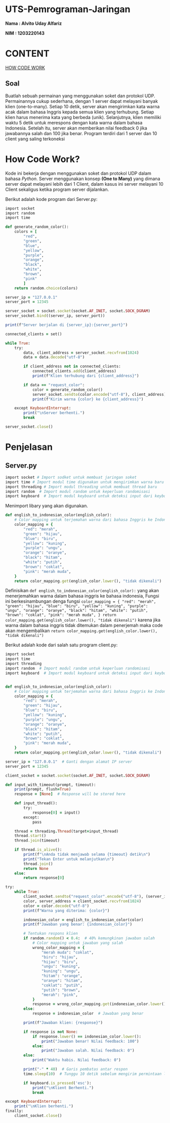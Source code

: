 # UTS-Pemrograman-Jaringan

**Nama : Alvito Uday Alfariz**

**NIM  : 1203220143**

# CONTENT
[HOW CODE WORK](https://github.com/KangFeeder090403/UTS-Pemrograman-Jaringan/tree/main?tab=readme-ov-file#how-code-work)



## **Soal**

Buatlah sebuah permainan yang menggunakan soket dan protokol UDP. Permainannya cukup sederhana, dengan 1 server dapat melayani banyak klien (one-to-many). Setiap 10 detik, server akan mengirimkan kata warna acak dalam bahasa Inggris kepada semua klien yang terhubung. Setiap klien harus menerima kata yang berbeda (unik). Selanjutnya, klien memiliki waktu 5 detik untuk merespons dengan kata warna dalam bahasa Indonesia. Setelah itu, server akan memberikan nilai feedback 0 jika jawabannya salah dan 100 jika benar. Program terdiri dari 1 server dan 10 client yang saling terkoneksi


# **How Code Work?**
Kode ini bekerja dengan menggunakan soket dan protokol UDP dalam bahasa _Python_. Server menggunakan konsep **(One to Many)** yang dimana server dapat melayani lebih dari 1 Client, dalam kasus ini server melayani 10 Client sekaligus ketika program server dijalankan. 

Berikut adalah kode program dari Server.py:

```ruby
import socket
import random
import time

def generate_random_color():
    colors = [
        "red", 
        "green", 
        "blue", 
        "yellow", 
        "purple", 
        "orange", 
        "black", 
        "white", 
        "brown", 
        "pink"
        ]
    return random.choice(colors)

server_ip = "127.0.0.1"  
server_port = 12345

server_socket = socket.socket(socket.AF_INET, socket.SOCK_DGRAM)
server_socket.bind((server_ip, server_port))

print(f"Server berjalan di {server_ip}:{server_port}")

connected_clients = set()

while True:
    try:
        data, client_address = server_socket.recvfrom(1024)
        data = data.decode("utf-8")

        if client_address not in connected_clients:
            connected_clients.add(client_address)
            print(f"Klien terhubung dari {client_address}")

        if data == "request_color":
            color = generate_random_color()
            server_socket.sendto(color.encode("utf-8"), client_address)
            print(f"Kirim warna {color} ke {client_address}")

    except KeyboardInterrupt:
        print("\nServer berhenti.")
        break

server_socket.close()
```

# Penjelasan
## Server.py

```ruby
import socket # Import sodket untuk membuat jaringan soket
import time # Import modul time digunakan untuk mengirimkan warna baru setiap 10 detik dan 5 detik untuk merespons atau menjawab pertanyaan
import threading # Import modul threading untuk membuat thread baru
import random  # Import modul random untuk keperluan randomisasi
import keyboard  # Import modul keyboard untuk deteksi input dari keyboard
```
Menimport libary yang akan digunakan.

```ruby
def english_to_indonesian_color(english_color):
    # Color mapping untuk terjemahan warna dari bahasa Inggris ke Indonesia
    color_mapping = {
        "red": "merah",
        "green": "hijau",
        "blue": "biru",
        "yellow": "kuning",
        "purple": "ungu",
        "orange": "oranye",
        "black": "hitam",
        "white": "putih",
        "brown": "coklat",
        "pink": "merah muda",
    }
    return color_mapping.get(english_color.lower(), "tidak dikenali")
```
Definisikan `def english_to_indonesian_color(english_color):` yang akan menerjemahkan warna dalam bahasa inggris ke bahasa indonesia, Fungsi ini berkesinambungan denga fungsi `color_mapping = {
"red": "merah",
"green": "hijau",
"blue": "biru",
"yellow": "kuning",
"purple": "ungu",
"orange": "oranye",
"black": "hitam",
"white": "putih",
"brown": "coklat",
"pink": "merah muda",
}
return color_mapping.get(english_color.lower(), "tidak dikenali")` karena jika warna dalam bahasa inggris tidak ditemukan dalam penerjemah maka code akan mengembalikan   `return color_mapping.get(english_color.lower(), "tidak dikenali")`



Berikut adalah kode dari salah satu program client.py:

```ruby
import socket
import time
import threading
import random  # Import modul random untuk keperluan randomisasi
import keyboard  # Import modul keyboard untuk deteksi input dari keyboard


def english_to_indonesian_color(english_color):
    # Color mapping untuk terjemahan warna dari bahasa Inggris ke Indonesia
    color_mapping = {
        "red": "merah",
        "green": "hijau",
        "blue": "biru",
        "yellow": "kuning",
        "purple": "ungu",
        "orange": "oranye",
        "black": "hitam",
        "white": "putih",
        "brown": "coklat",
        "pink": "merah muda",
    }
    return color_mapping.get(english_color.lower(), "tidak dikenali")

server_ip = "127.0.0.1"  # Ganti dengan alamat IP server
server_port = 12345

client_socket = socket.socket(socket.AF_INET, socket.SOCK_DGRAM)

def input_with_timeout(prompt, timeout):
    print(prompt, flush=True)
    response = [None]  # Response will be stored here

    def input_thread():
        try:
            response[0] = input()
        except:
            pass

    thread = threading.Thread(target=input_thread)
    thread.start()
    thread.join(timeout)

    if thread.is_alive():
        print(f"\nAnda tidak menjawab selama {timeout} detik\n")
        print("Tekan Enter untuk melanjutkan\n")
        thread.join()
        return None
    else:
        return response[0]

try:
    while True:
        client_socket.sendto("request_color".encode("utf-8"), (server_ip, server_port))
        color, server_address = client_socket.recvfrom(1024)
        color = color.decode("utf-8")
        print(f"Warna yang diterima: {color}")

        indonesian_color = english_to_indonesian_color(color)
        print(f"Jawaban yang benar: {indonesian_color}")

        # Tentukan respons klien
        if random.random() < 0.4:  # 40% kemungkinan jawaban salah
            # Color mapping untuk jawaban yang salah
            wrong_color_mapping = {
                "merah muda": "coklat",
                "biru": "hijau",
                "hijau": "biru",
                "ungu": "kuning",
                "kuning": "ungu",
                "hitam": "orange",
                "oranye": "hitam",
                "coklat": "putih",
                "putih": "brown",
                "merah": "pink",
            }
            response = wrong_color_mapping.get(indonesian_color.lower(), "tidak dikenali")
        else:
            response = indonesian_color  # Jawaban yang benar

        print(f"Jawaban klien: {response}")

        if response is not None:
            if response.lower() == indonesian_color.lower():
                print("Jawaban benar! Nilai feedback: 100")
            else:
                print("Jawaban salah. Nilai feedback: 0")
        else:
            print("Waktu habis. Nilai feedback: 0")

        print("-" * 40)  # Garis pembatas antar respon
        time.sleep(10)  # Tunggu 10 detik sebelum mengirim permintaan lagi

        if keyboard.is_pressed('esc'):
            print("\nKlient Berhenti.")
            break

except KeyboardInterrupt:
    print("\nKlien berhenti.")
finally:
    client_socket.close()
```









